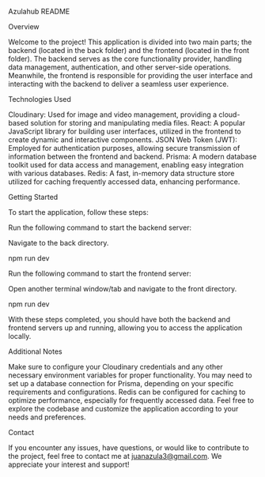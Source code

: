 Azulahub README

Overview

Welcome to the project! This application is divided into two main parts; the backend (located in the back folder) and the frontend (located in the front folder). The backend serves as the core functionality provider, handling data management, authentication, and other server-side operations. Meanwhile, the frontend is responsible for providing the user interface and interacting with the backend to deliver a seamless user experience.

Technologies Used

Cloudinary: Used for image and video management, providing a cloud-based solution for storing and manipulating media files.
React: A popular JavaScript library for building user interfaces, utilized in the frontend to create dynamic and interactive components.
JSON Web Token (JWT): Employed for authentication purposes, allowing secure transmission of information between the frontend and backend.
Prisma: A modern database toolkit used for data access and management, enabling easy integration with various databases.
Redis: A fast, in-memory data structure store utilized for caching frequently accessed data, enhancing performance.

Getting Started

To start the application, follow these steps:

Run the following command to start the backend server:

Navigate to the back directory.

npm run dev


Run the following command to start the frontend server:

Open another terminal window/tab and navigate to the front directory.

npm run dev

With these steps completed, you should have both the backend and frontend servers up and running, allowing you to access the application locally.

Additional Notes

Make sure to configure your Cloudinary credentials and any other necessary environment variables for proper functionality.
You may need to set up a database connection for Prisma, depending on your specific requirements and configurations.
Redis can be configured for caching to optimize performance, especially for frequently accessed data.
Feel free to explore the codebase and customize the application according to your needs and preferences.

Contact

If you encounter any issues, have questions, or would like to contribute to the project, feel free to contact me at juanazula3@gmail.com. We appreciate your interest and support!
